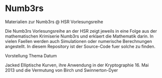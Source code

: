 Numb3rs
=======

Materialien zur Numb3rs @ HSR Vorlesungsreihe

Die Numb3rs Vorlesungsreihe an der HSR zeigt jeweils in eine Folge aus
der mathematischen Krimiserie Numb3rs und erklaert die Mathematik 
darin. In vielen Faellen werden auch Simulationen oder numerische
Berechnungen angestellt. In diesem Repository ist der Source-Code 
fuer solche zu finden.

Vorstellung      Thema
Datum

Jacked           Elliptische Kurven, ihre Anwendung in der Kryptographie
16. Mai 2013     und die Vermutung von Birch und Swinnerton-Dyer

